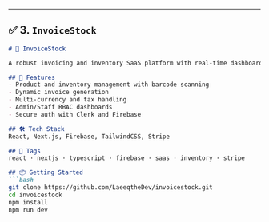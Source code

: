 
---

## ✅ 3. `InvoiceStock`

```md
# 🧾 InvoiceStock

A robust invoicing and inventory SaaS platform with real-time dashboards, barcode scanning, and multi-currency support.

## 🚀 Features
- Product and inventory management with barcode scanning
- Dynamic invoice generation
- Multi-currency and tax handling
- Admin/Staff RBAC dashboards
- Secure auth with Clerk and Firebase

## 🛠 Tech Stack
React, Next.js, Firebase, TailwindCSS, Stripe

## 🔖 Tags
react · nextjs · typescript · firebase · saas · inventory · stripe

## 📦 Getting Started
```bash
git clone https://github.com/LaeeqtheDev/invoicestock.git
cd invoicestock
npm install
npm run dev

